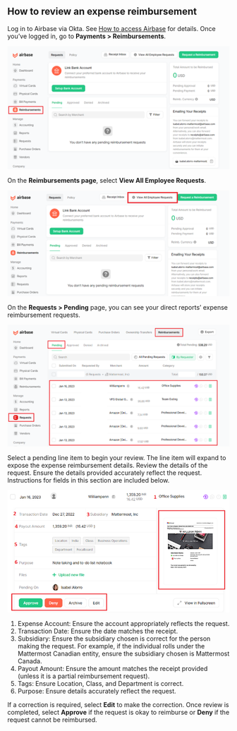 ## How to review an expense reimbursement

Log in to Airbase via Okta. See [How to access Airbase](linkURL) for details.
Once you’ve logged in, go to **Payments > Reimbursements**.

![Example of how to access reimbursement requests in Airbase.](/.gitbook/assets/Airbase-access-reimbursements.png "Example of how to access reimbursement requests in Airbase")

On the **Reimbursements page**, select **View All Employee Requests**.

![Example of how to access reimbursement requests from direct reports in Airbase.](/.gitbook/assets/Airbase-view-all-employee-requests.png "Example of how to access reimbursement requests from direct reports in Airbase")

On the **Requests > Pending** page, you can see your direct reports’ expense reimbursement requests.

![Example of how to access pending reimbursement requests in Airbase.](/.gitbook/assets/Airbase-review-pending-reimbursement-requests.png "Example of how to access pending reimbursement requests in Airbase")

Select a pending line item to begin your review. The line item will expand to expose the expense reimbursement details. Review the details of the request. Ensure the details provided accurately reflect the request. Instructions for fields in this section are included below.

![Example of reimbursement fields to review in Airbase.](/.gitbook/assets/Airbase-pending-reimbursement-decision.png "Example of reimbursement fields to review in Airbase")

1. Expense Account: Ensure the account appropriately reflects the request.
2. Transaction Date: Ensure the date matches the receipt.
3. Subsidiary: Ensure the subsidiary chosen is correct for the person making the request. For example, if the individual rolls under the Mattermost Canadian entity, ensure the subsidiary chosen is Mattermost Canada.
4. Payout Amount: Ensure the amount matches the receipt provided (unless it is a partial reimbursement request).
5. Tags: Ensure Location, Class, and Department is correct. 
6. Purpose: Ensure details accurately reflect the request.

If a correction is required, select **Edit** to make the correction.
Once review is completed, select **Approve** if the request is okay to reimburse or **Deny** if the request cannot be reimbursed.
